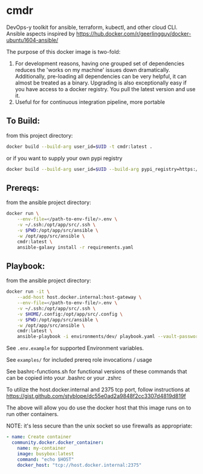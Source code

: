 # cmdr
DevOps-y toolkit for ansible, terraform, kubectl, and other cloud CLI. Ansible aspects inspired by https://hub.docker.com/r/geerlingguy/docker-ubuntu1604-ansible/

The purpose of this docker image is two-fold:
1. For development reasons, having one grouped set of dependencies reduces the 'works on my machine' issues down dramatically. Additionally, pre-loading all dependencies can be very helpful, it can almost be treated as a binary. Upgrading is also exceptionally easy if you have access to a docker registry. You pull the latest version and use it.
2. Useful for for continuous integration pipeline, more portable

## To Build:
from this project directory:
```bash
docker build --build-arg user_id=$UID -t cmdr:latest .
```
or if you want to supply your own pypi registry
```bash
docker build --build-arg user_id=$UID --build-arg pypi_registry=https://artifactory.local/repository/pypi --build-arg pypi_host=artifactory.local -t cmdr:latest .
```

## Prereqs:
from the ansible project directory:
```bash
docker run \
    --env-file=</path-to-env-file/>.env \
    -v ~/.ssh:/opt/app/src/.ssh \
    -v $PWD:/opt/app/src/ansible \
    -w /opt/app/src/ansible \
    cmdr:latest \
    ansible-galaxy install -r requirements.yaml
```

## Playbook:
from the ansible project directory:
```bash
docker run -it \
    --add-host host.docker.internal:host-gateway \
    --env-file=</path-to-env-file/>.env \
    -v ~/.ssh:/opt/app/src/.ssh \
    -v $HOME/.config:/opt/app/src/.config \
    -v $PWD:/opt/app/src/ansible \
    -w /opt/app/src/ansible \
    cmdr:latest \
    ansible-playbook -i environments/dev/ playbook.yaml --vault-password-file=~/.vault_pass
```
See `.env.example` for supported Environment variables.

See `examples/` for included prereq role invocations / usage 

See bashrc-functions.sh for functional versions of these commands that can be copied into your .bashrc or your .zshrc

To utilize the host.docker.internal and 2375 tcp port, follow instructions at https://gist.github.com/styblope/dc55e0ad2a9848f2cc3307d4819d819f

The above will allow you do use the docker host that this image runs on to run other containers. 

NOTE: it's less secure than the unix socket so use firewalls as appropriate:

```yaml
- name: Create container
  community.docker.docker_container:
    name: my-container
    image: busybox:latest
    command: "echo $HOST"
    docker_host: "tcp://host.docker.internal:2375"
```
